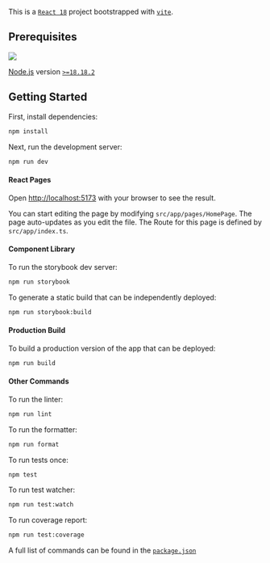 This is a [`React 18`](https://react.dev/) project bootstrapped with [`vite`](https://vitejs.dev/).

## Prerequisites

![](https://nodejs.org/static/images/logo.svg)

[Node.js](https://nodejs.org/) version [`>=18.18.2`](https://nodejs.org/dist/v18.18.2/node-v18.18.2.pkg)

## Getting Started

First, install dependencies:

```bash
npm install
```

Next, run the development server:

```bash
npm run dev
```

#### React Pages

Open [http://localhost:5173](http://localhost:5173) with your browser to see the result.

You can start editing the page by modifying `src/app/pages/HomePage`. The page auto-updates as you edit the file.
The Route for this page is defined by `src/app/index.ts`.

#### Component Library

To run the storybook dev server:

```bash
npm run storybook
```

To generate a static build that can be independently deployed:

```bash
npm run storybook:build
```

#### Production Build

To build a production version of the app that can be deployed:

```bash
npm run build
```

#### Other Commands

To run the linter:

```bash
npm run lint
```

To run the formatter:

```bash
npm run format
```

To run tests once:

```bash
npm test
```

To run test watcher:

```bash
npm run test:watch
```

To run coverage report:

```bash
npm run test:coverage
```

A full list of commands can be found in the [`package.json`](https://github.com/jblossomweb/vite-scaffold-2023/blob/main/package.json)
